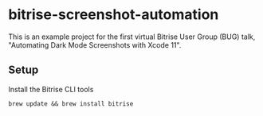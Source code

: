 #  bitrise-screenshot-automation

This is an example project for the first virtual Bitrise User Group (BUG) talk, "Automating Dark Mode Screenshots with Xcode 11".

## Setup

Install the Bitrise CLI tools

```brew update && brew install bitrise```

